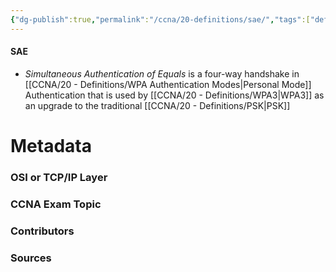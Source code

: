 ```yaml
---
{"dg-publish":true,"permalink":"/ccna/20-definitions/sae/","tags":["defs_ccna"],"created":"2023-11-05T10:55:11.000-08:00","updated":"2023-11-07T13:43:44.000-08:00"}
---
```


#### SAE
- *Simultaneous Authentication of Equals* is a four-way handshake in [[CCNA/20 - Definitions/WPA Authentication Modes\|Personal Mode]] Authentication that is used by [[CCNA/20 - Definitions/WPA3\|WPA3]] as an upgrade to the traditional [[CCNA/20 - Definitions/PSK\|PSK]]





# Metadata
### OSI or TCP/IP Layer

### CCNA Exam Topic

### Contributors

### Sources
